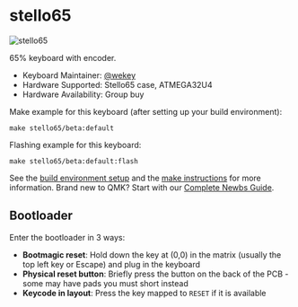 # stello65

![stello65](https://i.imgur.com/dvzVYH1h.png)

65% keyboard with encoder.

* Keyboard Maintainer: [@wekey](https://github.com/wekey-dev)
* Hardware Supported: Stello65 case, ATMEGA32U4
* Hardware Availability: Group buy

Make example for this keyboard (after setting up your build environment):

    make stello65/beta:default

Flashing example for this keyboard:

    make stello65/beta:default:flash

See the [build environment setup](https://docs.qmk.fm/#/getting_started_build_tools) and the [make instructions](https://docs.qmk.fm/#/getting_started_make_guide) for more information. Brand new to QMK? Start with our [Complete Newbs Guide](https://docs.qmk.fm/#/newbs).

## Bootloader

Enter the bootloader in 3 ways:

* **Bootmagic reset**: Hold down the key at (0,0) in the matrix (usually the top left key or Escape) and plug in the keyboard
* **Physical reset button**: Briefly press the button on the back of the PCB - some may have pads you must short instead
* **Keycode in layout**: Press the key mapped to `RESET` if it is available
